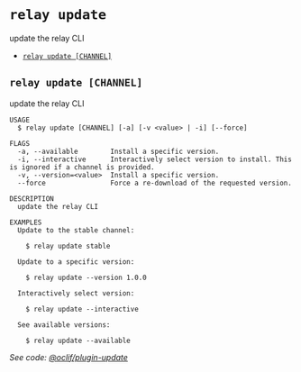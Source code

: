 `relay update`
==============

update the relay CLI

* [`relay update [CHANNEL]`](#relay-update-channel)

## `relay update [CHANNEL]`

update the relay CLI

```
USAGE
  $ relay update [CHANNEL] [-a] [-v <value> | -i] [--force]

FLAGS
  -a, --available        Install a specific version.
  -i, --interactive      Interactively select version to install. This is ignored if a channel is provided.
  -v, --version=<value>  Install a specific version.
  --force                Force a re-download of the requested version.

DESCRIPTION
  update the relay CLI

EXAMPLES
  Update to the stable channel:

    $ relay update stable

  Update to a specific version:

    $ relay update --version 1.0.0

  Interactively select version:

    $ relay update --interactive

  See available versions:

    $ relay update --available
```

_See code: [@oclif/plugin-update](https://github.com/oclif/plugin-update/blob/v3.1.0/src/commands/update.ts)_
